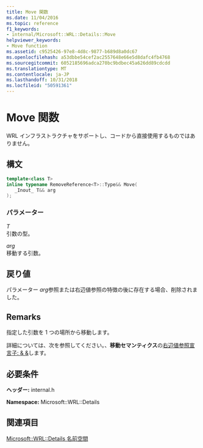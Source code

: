 ```yaml
---
title: Move 関数
ms.date: 11/04/2016
ms.topic: reference
f1_keywords:
- internal/Microsoft::WRL::Details::Move
helpviewer_keywords:
- Move function
ms.assetid: c9525426-97e8-4d8c-9877-b689d8a0dc67
ms.openlocfilehash: a53dbbe54cef2ac2557648e66e5d8dafc4fb4768
ms.sourcegitcommit: 6052185696adca270bc9bdbec45a626dd89cdcdd
ms.translationtype: MT
ms.contentlocale: ja-JP
ms.lasthandoff: 10/31/2018
ms.locfileid: "50591361"
---
```

# <a name="move-function"></a>Move 関数

WRL インフラストラクチャをサポートし、コードから直接使用するものではありません。

## <a name="syntax"></a>構文

```cpp
template<class T>
inline typename RemoveReference<T>::Type&& Move(
   _Inout_ T&& arg
);
```

### <a name="parameters"></a>パラメーター

*T*<br/>
引数の型。

*arg*<br/>
移動する引数。

## <a name="return-value"></a>戻り値

パラメーター *arg*参照または右辺値参照の特徴の後に存在する場合、削除されました。

## <a name="remarks"></a>Remarks

指定した引数を 1 つの場所から移動します。

詳細については、次を参照してください。、**移動セマンティクス**の[右辺値参照宣言子: & &](../cpp/rvalue-reference-declarator-amp-amp.md)します。

## <a name="requirements"></a>必要条件

**ヘッダー:** internal.h

**Namespace:** Microsoft::WRL::Details

## <a name="see-also"></a>関連項目

[Microsoft::WRL::Details 名前空間](../windows/microsoft-wrl-details-namespace.md)